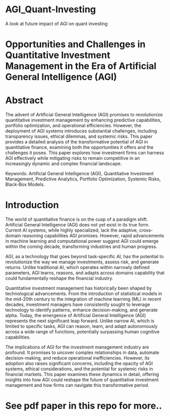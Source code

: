 # AGI_Quant-Investing
A look at future impact of AGI on quant investing 


# Opportunities and Challenges in Quantitative Investment Management in the Era of Artificial General Intelligence (AGI)

# Abstract
The advent of Artificial General Intelligence (AGI) promises to revolutionize quantitative investment management by enhancing predictive capabilities, portfolio optimization, and operational efficiencies. However, the deployment of AGI systems introduces substantial challenges, including transparency issues, ethical dilemmas, and systemic risks. This paper provides a detailed analysis of the transformative potential of AGI in quantitative finance, examining both the opportunities it offers and the challenges it poses. This paper explores how investment firms can harness AGI effectively while mitigating risks to remain competitive in an increasingly dynamic and complex financial landscape.


Keywords: Artificial General Intelligence (AGI), Quantitative Investment Management, Predictive Analytics, Portfolio Optimization, Systemic Risks, Black-Box Models.


# Introduction
The world of quantitative finance is on the cusp of a paradigm shift. Artificial General Intelligence (AGI) does not yet exist in its true form. Current AI systems, while highly specialized, lack the adaptive, cross-domain reasoning capabilities AGI promises. However, rapid advancements in machine learning and computational power suggest AGI could emerge within the coming decade, transforming industries and human progress. 

AGI, as a technology that goes beyond task-specific AI, has the potential to revolutionize the way we manage investments, assess risk, and generate returns. Unlike traditional AI, which operates within narrowly defined parameters, AGI learns, reasons, and adapts across domains capability that could fundamentally reshape the financial industry.

Quantitative investment management has historically been shaped by technological advancements. From the introduction of statistical models in the mid-20th century to the integration of machine learning (ML) in recent decades, investment managers have consistently sought to leverage technology to identify patterns, enhance decision-making, and generate alpha. Today, the emergence of Artificial General Intelligence (AGI) represents the next significant leap forward. Unlike narrow AI, which is limited to specific tasks, AGI can reason, learn, and adapt autonomously across a wide range of functions, potentially surpassing human cognitive capabilities.

The implications of AGI for the investment management industry are profound. It promises to uncover complex relationships in data, automate decision-making, and reduce operational inefficiencies. However, its adoption also raises significant concerns, including the opacity of AGI systems, ethical considerations, and the potential for systemic risks in financial markets. This paper examines these dynamics in detail, offering insights into how AGI could reshape the future of quantitative investment management and how firms can navigate this transformative period.


# See pdf paper in this repo for more..
